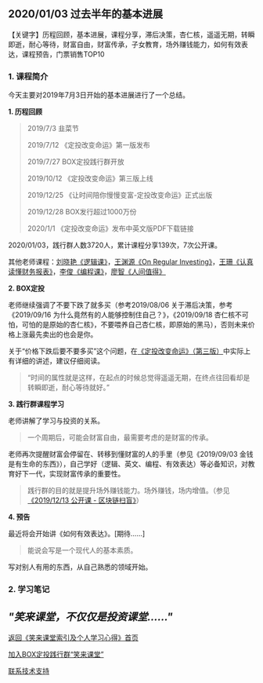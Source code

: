 ## 2020/01/03 过去半年的基本进展
 
【关键字】历程回顾，基本进展，课程分享，滞后决策，杏仁核，遥遥无期，转瞬即逝，耐心等待，财富自由，财富传承，子女教育，场外赚钱能力，如何有效表达，课程预告，门票销售TOP10

### 1. 课程简介

今天主要对2019年7月3日开始的基本进展进行了一个总结。

**1. 历程回顾**

> 2019/7/3 韭菜节
>
>2019/7/12 《定投改变命运》第一版发布
>
>2019/7/27 BOX定投践行群开放
>
>2019/10/12 《定投改变命运》第三版上线
>
>2019/12/25 《让时间陪你慢慢变富-定投改变命运》正式出版
>
>2019/12/28 BOX发行超过1000万份
>
>2020/1/1 《定投改变命运》发布中英文版PDF下载链接

2020/01/03，践行群人数3720人，累计课程分享139次，7次公开课。

其他老师课程：[刘晓艳《逻辑课》](/beyond-feelings.md)，[王渊源《On Regular Investing》](/on-regular-investing.md)，[王珊《认真读懂财务报表》](/financial-statements.md)，[李俊《编程课》](/programming.md)，[廖智《人间值得》](/worthy-of-it.md)


**2. BOX定投**

老师继续强调了不要下跌了就多买（参考2019/08/06 关于滞后决策，参考《2019/09/16 为什么竟然有的人能够控制住自己？》，《2019/09/18 杏仁核不可怕，可怕的是原始的杏仁核》，不要喂养自己杏仁核，即原始的黑马），否则未来价格上涨最先卖出的也会是你。

关于“价格下跌后要不要多买”这个问题，在[《定投改变命运》（第三版）](https://onregularinvesting.com/#/)中实际上有详细的讲述，建议仔细阅读。

> “时间的属性就是这样，在起点的时候总觉得遥遥无期，在终点往回看却是转瞬即逝，耐心等待就好。”

**3. 践行群课程学习**

老师讲解了学习与投资的关系。

> 一个周期后，可能会财富自由，最需要考虑的是财富的传承。

老师再次提醒财富会停留在、转移到懂财富的人的手里（参见《2019/09/03 金钱是有生命的东西》），自己学好（逻辑、英文、编程、有效表达）等必备知识，对教育好下一代，实现财富传承的重要性。

> 践行群的目的就是提升场外赚钱能力。场外赚钱，场内增值。（参见[《2019/12/13 公开课 - 区块链扫盲》](/xiaolai-main-course-public/20191213-public-course-blockchain-abc.md)）

**4. 预告**

最近将会开始讲《如何有效表达》。[期待……]

> 能说会写是一个现代人的基本素质。

写对别人有用的东西，从自己熟悉的领域开始。

### 2. 学习笔记

## ***"笑来课堂，不仅仅是投资课堂……"***

[返回《笑来课堂索引及个人学习心得》首页](/README.md)

[加入BOX定投践行群“笑来课堂”](/xiaolai-class.md)

[联系技术支持](/contact-info.md)


